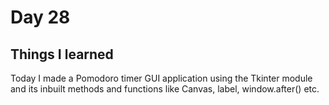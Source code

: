 Day 28
===============================================================================

Things I learned
-------------------------------------------------------------------------------

Today I made a Pomodoro timer GUI application using the Tkinter module and its
inbuilt methods and functions like Canvas, label, window.after() etc.
